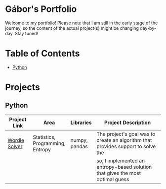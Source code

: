 # Gábor's Portfolio
Welcome to my portfolio! Please note that I am still in the early stage of the journey, so the content of the actual project(s) might be changing day-by-day. Stay tuned!

# Table of Contents
- [Python](#Python)

# Projects
## Python
| Project Link                                              | Area                                   | Libraries              | Project Description                                                                  |
|-----------------------------------------------------------|----------------------------------------|------------------------|--------------------------------------------------------------------------------------|
| [Wordle Solver](https://github.com/gbrsoos/Wordle-Solver) | Statistics,<br>Programming,<br>Entropy | numpy,<br>pandas       | The project's goal was to create an algorithm that provides support to solve the<br> |    |                                                           |                                        |                        | daily [Wordle](https://www.nytimes.com/games/wordle/index.html) Challenge. <br>To do |
|                                                           |                                        |                        | so,  I implemented an entropy-based solution that gives the most optimal guess <br>  |    |                                                           |                                        |                        | based on the game's feedback on the most recently guessed word.                      |

